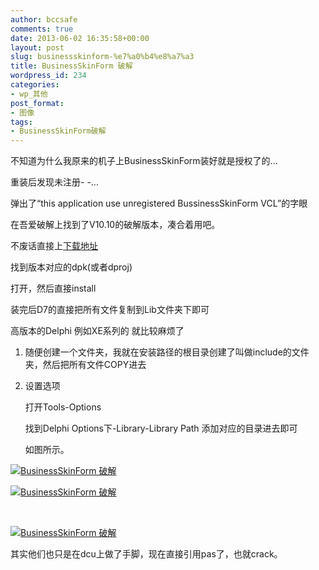 ```yaml
---
author: bccsafe
comments: true
date: 2013-06-02 16:35:58+00:00
layout: post
slug: businessskinform-%e7%a0%b4%e8%a7%a3
title: BusinessSkinForm 破解
wordpress_id: 234
categories:
- wp_其他
post_format:
- 图像
tags:
- BusinessSkinForm破解
---
```


不知道为什么我原来的机子上BusinessSkinForm装好就是授权了的...

重装后发现未注册- -...

弹出了“this application use unregistered BussinessSkinForm VCL”的字眼

在吾爱破解上找到了V10.10的破解版本，凑合着用吧。

不废话直接上[下载地址](http://pan.baidu.com/share/link?shareid=509433&uk=1982385223)

找到版本对应的dpk(或者dproj)

打开，然后直接install

装完后D7的直接把所有文件复制到Lib文件夹下即可

高版本的Delphi 例如XE系列的 就比较麻烦了





1. 随便创建一个文件夹，我就在安装路径的根目录创建了叫做include的文件夹，然后把所有文件COPY进去

2. 设置选项 

	打开Tools-Options

	找到Delphi Options下-Library-Library Path 添加对应的目录进去即可

	如图所示。

[![BusinessSkinForm 破解](../../../../../public/Image/2013/06/20130603003233.jpg)](../../../../../public/Image/2013/06/20130603003233.jpg)



[![BusinessSkinForm 破解](../../../../../public/Image/2013/06/20130603003230.jpg)](../../../../../public/Image/2013/06/20130603003230.jpg)

 

[![BusinessSkinForm 破解](../../../../../public/Image/2013/06/20130603003228.jpg)](../../../../../public/Image/2013/06/20130603003228.jpg)



其实他们也只是在dcu上做了手脚，现在直接引用pas了，也就crack。




